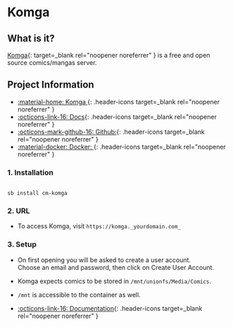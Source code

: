 # Komga

## What is it?

[Komga](https://komga.org/){: target=_blank rel="noopener noreferrer" } is a free and open source comics/mangas server.

## Project Information

- [:material-home: Komga ](https://komga.org/){: .header-icons target=_blank rel="noopener noreferrer" }
- [:octicons-link-16: Docs](https://komga.org/installation/docker.html){: .header-icons target=_blank rel="noopener noreferrer" }
- [:octicons-mark-github-16: Github:](https://github.com/gotson/komga){: .header-icons target=_blank rel="noopener noreferrer" }
- [:material-docker: Docker: ](https://hub.docker.com/r/gotson/komga){: .header-icons target=_blank rel="noopener noreferrer" }

### 1. Installation

``` shell

sb install cm-komga

```

### 2. URL

- To access Komga, visit `https://komga._yourdomain.com_`

### 3. Setup

- On first opening you will be asked to create a user account. <br />
  Choose an email and password, then click on Create User Account.

- Komga expects comics to be stored in `/mnt/unionfs/Media/Comics`.

- `/mnt` is accessible to the container as well.

- [:octicons-link-16: Documentation](https://komga.org/installation/docker.html){: .header-icons target=_blank rel="noopener noreferrer" }

